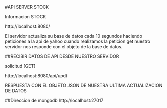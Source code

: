 #API SERVER STOCK

Informacion STOCK

http://localhost:8080/

El servidor actualiza su base de datos cada 10 segundos haciendo peticiones a la api de yahoo cuando realizamos la peticion get nuestro servidor nos responde con el objeto de la base de datos.



##RECIBIR DATOS DE API DESDE NUESTRO SERVIDOR 

solicitud [GET]

http://localhost:8080/api/updt

RESPUESTA CON EL OBJETO JSON DE NUESTRA  ULTIMA ACTUALIZACION DE DATOS


##Direccion de mongodb
http://localhost:27017
